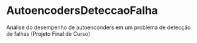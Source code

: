 # AutoencodersDeteccaoFalha
Análise do desempenho de autoenconders em um problema de detecção de falhas (Projeto Final de Curso)
